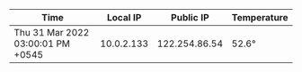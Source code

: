 | Time     | Local IP | Public IP | Temperature |
| ----------- | ----------- | ----------- | ----------- |
| Thu 31 Mar 2022 03:00:01 PM +0545      | 10.0.2.133     | 122.254.86.54  | 52.6° |
